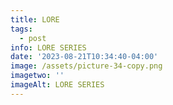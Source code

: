 ```yaml
---
title: LORE
tags:
  - post
info: LORE SERIES
date: '2023-08-21T10:34:40-04:00'
image: /assets/picture-34-copy.png
imagetwo: ''
imageAlt: LORE SERIES
---
```


